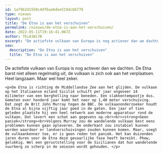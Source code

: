 ```yaml
---
id: 1af9b2d1550c4df6aa6dee519dcb6778
type: nieuws
layout: post
title: "De Etna is aan het verschuiven"
permalink: /nieuws/de-etna-is-aan-het-verschuiven/
date: 2022-05-11T19:16:41.067Z
author: 7biA1WiYB
excerpt: "De actiefste vulkaan van Europa is nog actiever dan we dachten. De Etna barst niet alleen regelmatig uit, de vulkaan is zich ook aan het verplaatsen. Heel langzaam. Maar wel heel zeker.   "
seo:
  description: "De Etna is aan het verschuiven"
  title: "De Etna is aan het verschuiven"
---
```

De actiefste vulkaan van Europa is nog actiever dan we dachten. De Etna barst niet alleen regelmatig uit, de vulkaan is zich ook aan het verplaatsen. Heel langzaam. Maar wel heel zeker.   

    <p>De Etna is richting de Middellandse Zee aan het glijden. De vulkaan op het Italiaanse eiland Sicilië schuift per jaar ongeveer 14 milimeter van een berghelling naar beneden. Een slakkentempootje dus. Gemeten over honderd jaar komt het neer op 1,40 meter verschuiving. Dat zegt de Brit John Murray tegen de BBC. De vulkaanonderzoeker houdt de Etna al bijna vijftig jaar goed in de gaten. Een jaar of tien geleden plaatste hij een heel netwerk aan moderne apparatuur rond de vulkaan. Dat levert een schat aan gegevens op.<br><br><strong>Geen paniek</strong><br>Volgens Murray zou de wandelende vulkaan best eens problemen kunnen gaan opleveren. De onderkant zou instabiel kunnen worden waardoor er landverschuivingen zouden kunnen komen. Maar, voegt de vulkaankenner toe, er is geen reden tot paniek. Het kan duizenden jaren duren voor de Etna deze gevaarlijke fase heeft bereikt. Phew, gelukkig. Wel een geruststelling voor de Sicilianen dat hun wandelende vuurberg zo scherp in de smiezen wordt gehouden. </p>
<p> </p>  
